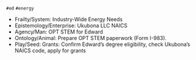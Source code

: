 `#ed` `#energy`     
- Frailty/System: Industry-Wide Energy Needs
- Epistemology/Enterprise: Ukubona LLC NAICS
- Agency/Man: OPT STEM for Edward
- Ontology/Animal: Prepare OPT STEM paperwork (Form I-983).
- Play/Seed: Grants: Confirm Edward’s degree eligibility, check Ukubona’s NAICS code, apply for grants 

